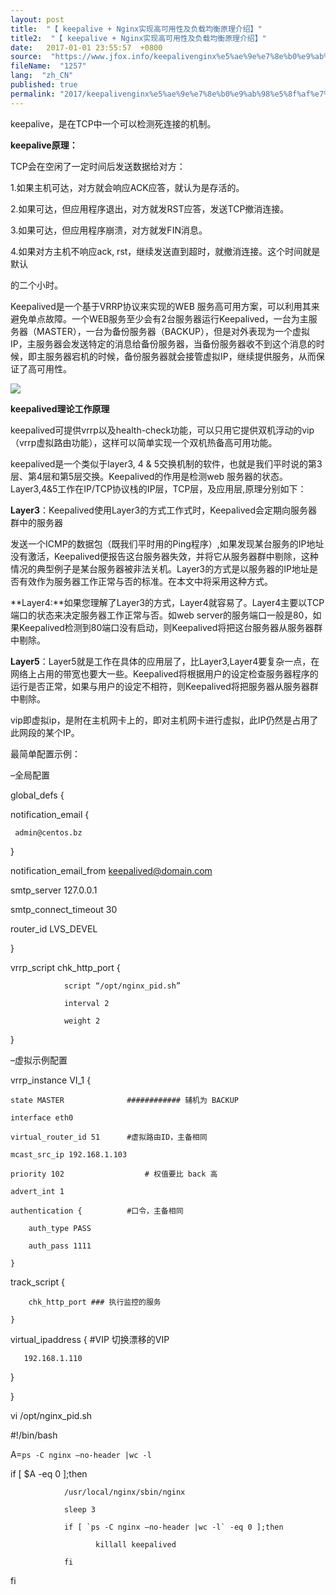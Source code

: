 ```yaml
---
layout: post
title:  "【 keepalive + Nginx实现高可用性及负载均衡原理介绍】"
title2:  "【 keepalive + Nginx实现高可用性及负载均衡原理介绍】"
date:   2017-01-01 23:55:57  +0800
source:  "https://www.jfox.info/keepalivenginx%e5%ae%9e%e7%8e%b0%e9%ab%98%e5%8f%af%e7%94%a8%e6%80%a7%e5%8f%8a%e8%b4%9f%e8%bd%bd%e5%9d%87%e8%a1%a1%e5%8e%9f%e7%90%86%e4%bb%8b%e7%bb%8d.html"
fileName:  "1257"
lang:  "zh_CN"
published: true
permalink: "2017/keepalivenginx%e5%ae%9e%e7%8e%b0%e9%ab%98%e5%8f%af%e7%94%a8%e6%80%a7%e5%8f%8a%e8%b4%9f%e8%bd%bd%e5%9d%87%e8%a1%a1%e5%8e%9f%e7%90%86%e4%bb%8b%e7%bb%8d.html"
---
```


keepalive，是在TCP中一个可以检测死连接的机制。

**keepalive原理：**

TCP会在空闲了一定时间后发送数据给对方：

1.如果主机可达，对方就会响应ACK应答，就认为是存活的。

2.如果可达，但应用程序退出，对方就发RST应答，发送TCP撤消连接。

3.如果可达，但应用程序崩溃，对方就发FIN消息。

4.如果对方主机不响应ack, rst，继续发送直到超时，就撤消连接。这个时间就是默认

的二个小时。

Keepalived是一个基于VRRP协议来实现的WEB 服务高可用方案，可以利用其来避免单点故障。一个WEB服务至少会有2台服务器运行Keepalived，一台为主服务器（MASTER），一台为备份服务器（BACKUP），但是对外表现为一个虚拟IP，主服务器会发送特定的消息给备份服务器，当备份服务器收不到这个消息的时候，即主服务器宕机的时候，备份服务器就会接管虚拟IP，继续提供服务，从而保证了高可用性。

![](ed6a18d.png)

**keepalived理论工作原理**

keepalived可提供vrrp以及health-check功能，可以只用它提供双机浮动的vip（vrrp虚拟路由功能），这样可以简单实现一个双机热备高可用功能。

keepalived是一个类似于layer3, 4 & 5交换机制的软件，也就是我们平时说的第3层、第4层和第5层交换。Keepalived的作用是检测web 服务器的状态。 Layer3,4&5工作在IP/TCP协议栈的IP层，TCP层，及应用层,原理分别如下：

**Layer3**：Keepalived使用Layer3的方式工作式时，Keepalived会定期向服务器群中的服务器

发送一个ICMP的数据包（既我们平时用的Ping程序）,如果发现某台服务的IP地址没有激活，Keepalived便报告这台服务器失效，并将它从服务器群中剔除，这种情况的典型例子是某台服务器被非法关机。Layer3的方式是以服务器的IP地址是否有效作为服务器工作正常与否的标准。在本文中将采用这种方式。

**Layer4:**如果您理解了Layer3的方式，Layer4就容易了。Layer4主要以TCP端口的状态来决定服务器工作正常与否。如web server的服务端口一般是80，如果Keepalived检测到80端口没有启动，则Keepalived将把这台服务器从服务器群中剔除。

**Layer5**：Layer5就是工作在具体的应用层了，比Layer3,Layer4要复杂一点，在网络上占用的带宽也要大一些。Keepalived将根据用户的设定检查服务器程序的运行是否正常，如果与用户的设定不相符，则Keepalived将把服务器从服务器群中剔除。

vip即虚拟ip，是附在主机网卡上的，即对主机网卡进行虚拟，此IP仍然是占用了此网段的某个IP。

最简单配置示例：

–全局配置

global_defs {

   notification_email {

     admin@centos.bz

   }

   notification_email_from keepalived@domain.com

   smtp_server 127.0.0.1

   smtp_connect_timeout 30

   router_id LVS_DEVEL

}

vrrp_script chk_http_port {

                script “/opt/nginx_pid.sh”

                interval 2

                weight 2

}

–虚拟示例配置

vrrp_instance VI_1 {

    state MASTER              ############ 辅机为 BACKUP

    interface eth0

    virtual_router_id 51      #虚拟路由ID，主备相同

    mcast_src_ip 192.168.1.103

    priority 102                  # 权值要比 back 高

    advert_int 1

    authentication {          #口令，主备相同

        auth_type PASS

        auth_pass 1111

    }

   track_script {

        chk_http_port ### 执行监控的服务

    }

   virtual_ipaddress { #VIP 切换漂移的VIP

       192.168.1.110

   }

}

vi /opt/nginx_pid.sh

#!/bin/bash

A=`ps -C nginx –no-header |wc -l`              

if [ $A -eq 0 ];then                                      

                /usr/local/nginx/sbin/nginx

                sleep 3

                if [ `ps -C nginx –no-header |wc -l` -eq 0 ];then

                       killall keepalived

                fi

fi
